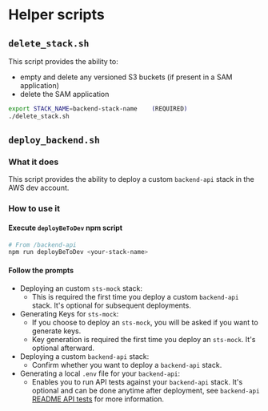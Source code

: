 # Helper scripts

## `delete_stack.sh`

This script provides the ability to:

- empty and delete any versioned S3 buckets (if present in a SAM application)
- delete the SAM application

```bash
export STACK_NAME=backend-stack-name    (REQUIRED)
./delete_stack.sh
```

## `deploy_backend.sh`

### What it does

This script provides the ability to deploy a custom `backend-api` stack in the AWS dev account.

### How to use it

#### Execute `deployBeToDev` npm script

```bash
# From /backend-api
npm run deployBeToDev <your-stack-name>
```

#### Follow the prompts

- Deploying an custom `sts-mock` stack:
  - This is required the first time you deploy a custom `backend-api` stack. It's optional for subsequent deployments.
- Generating Keys for `sts-mock`:
  - If you choose to deploy an `sts-mock`, you will be asked if you want to generate keys.
  - Key generation is required the first time you deploy an `sts-mock`. It's optional afterward.
- Deploying a custom `backend-api` stack:
  - Confirm whether you want to deploy a `backend-api` stack.
- Generating a local `.env` file for your `backend-api`:
  - Enables you to run API tests against your `backend-api` stack. It's optional and can be done anytime after deployment, see `backend-api` [README API tests](../backend-api/README.md#api-tests) for more information.
